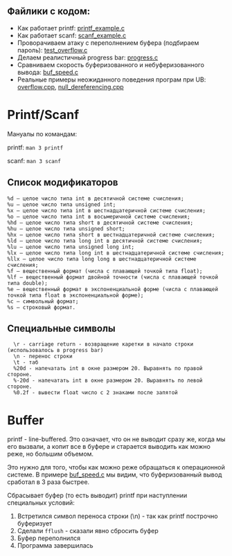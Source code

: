 ## Файлики с кодом:
- Как работает printf: [printf_example.c](printf_example.c)
- Как работает scanf: [scanf_example.c](scanf_example.c)
- Проворачиваем атаку с переполнением буфера (подбираем пароль): [test_overflow.c](test_overflow.c)
- Делаем реалистичный progress bar: [progress.c](progress.c)
- Сравниваем скорость буферизованного и небуферизованного вывода: [buf_speed.c](buf_speed.c)
- Реальные примеры неожиданного поведения програм при UB: [overflow.cpp](overflow.cpp), [null_dereferencing.cpp](null_dereferencing.cpp)

# Printf/Scanf

Мануалы по командам:

printf:  `man 3 printf`

scanf:   `man 3 scanf`

## Список модификаторов

```
%d — целое число типа int в десятичной системе счисления;
%u — целое число типа unsigned int;
%x — целое число типа int в шестнадцатеричной системе счисления;
%o — целое число типа int в восьмеричной системе счисления;
%hd — целое число типа short в десятичной системе счисления;
%hu — целое число типа unsigned short;
%hx — целое число типа short в шестнадцатеричной системе счисления;
%ld — целое число типа long int в десятичной системе счисления;
%lu — целое число типа unsigned long int;
%lx — целое число типа long int в шестнадцатеричной системе счисления;
%llx — целое число типа long long в шестнадцатеричной системе счисления;
%f — вещественный формат (числа с плавающей точкой типа float);
%lf — вещественный формат двойной точности (числа с плавающей точкой типа double);
%e — вещественный формат в экспоненциальной форме (числа с плавающей точкой типа float в экспоненциальной форме);
%c — символьный формат;
%s — строковый формат.
```

## Специальные символы

```
  \r - carriage return - возвращение каретки в начало строки (использовалось в progress bar)
  \n - перенос строки
  \t - таб
  %20d - напечатать int в окне размером 20. Выравнять по правой стороне.
  %-20d - напечатать int в окне размером 20. Выравнять по левой стороне.
  %0.2f - вывести float число с 2 знаками после запятой
```

# Buffer

printf - line-buffered. Это означает, что он не выводит сразу же, когда мы его вызвали, а копит все в буфере и старается выводить как можно реже, но большим объемом.

Это нужно для того, чтобы как можно реже обращаться к операционной системе. В примере [buf_speed.c](buf_speed.c) мы видим, что буферизованный вывод сработал в 3 раза быстрее.

Сбрасывает буфер (то есть выводит) printf при наступлении специальных условий:

1. Встретился символ переноса строки (\n) - так как printf построчно буферизует
2. Сделали `fflush` - сказали явно сбросить буфер
3. Буфер переполнился
4. Программа завершилась
